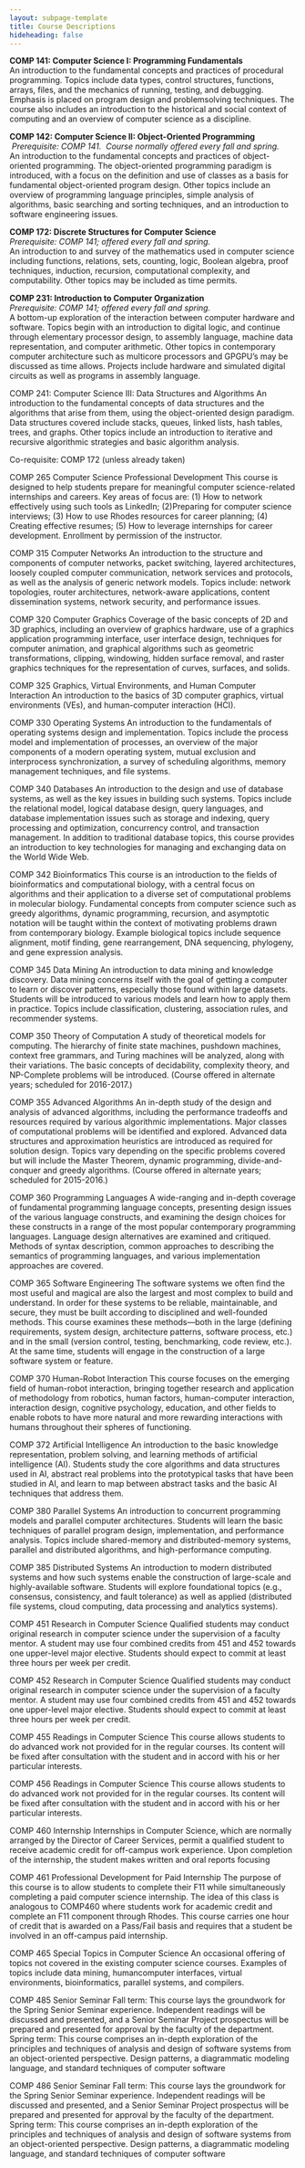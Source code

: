 ```yaml
---
layout: subpage-template
title: Course Descriptions
hideheading: false
---
```

<style>
	i[class^="ri-"] { color: #d9232d; font-size: 20px; display: inline-flex; padding-bottom: -20px; }
	
</style>
**COMP 141: Computer Science I: Programming Fundamentals**\
An introduction to the fundamental concepts and practices of procedural programming. 
Topics include data types, control structures, functions, arrays, files, and the mechanics of running, testing, and debugging. 
Emphasis is placed on program design and problemsolving techniques. 
The course also includes an introduction to the historical and social context of computing and an overview of computer science as a discipline.

**COMP 142: Computer Science II: Object-Oriented Programming**\
*<i class="ri-arrow-right-circle-line"></i> Prerequisite: COMP 141.  <i class="ri-calendar-check-line"></i> Course normally offered every fall and spring.*\
An introduction to the fundamental concepts and practices of object-oriented programming. The object-oriented programming paradigm
is introduced, with a focus on the definition and use of classes as a basis for fundamental object-oriented program design. Other topics
include an overview of programming language principles, simple analysis of algorithms, basic searching and sorting techniques, and an
introduction to software engineering issues.

**COMP 172: Discrete Structures for Computer Science**\
*<i class="ri-arrow-right-circle-line"></i>Prerequisite: COMP 141; offered every fall and spring.*\
An introduction to and survey of the mathematics used in computer science including functions, relations, sets, counting, logic, Boolean
algebra, proof techniques, induction, recursion, computational complexity, and computability. Other topics may be included as time
permits.

**COMP 231: Introduction to Computer Organization**\
*Prerequisite: COMP 141; offered every fall and spring.*\
A bottom-up exploration of the interaction between computer hardware and software. Topics begin with an introduction to digital logic,
and continue through elementary processor design, to assembly language, machine data representation, and computer arithmetic. Other
topics in contemporary computer architecture such as multicore processors and GPGPU’s may be discussed as time allows. Projects
include hardware and simulated digital circuits as well as programs in assembly language.

COMP 241: Computer Science III: Data Structures and Algorithms
An introduction to the fundamental concepts of data structures and the algorithms that arise from them, using the object-oriented design
paradigm. Data structures covered include stacks, queues, linked lists, hash tables, trees, and graphs. Other topics include an introduction
to iterative and recursive algorithmic strategies and basic algorithm analysis.

Co-requisite: COMP 172 (unless already taken)

COMP 265 Computer Science Professional Development
This course is designed to help students prepare for meaningful computer science-related internships and careers. Key areas of focus are: (1) How to network effectively using such tools as LinkedIn; (2)Preparing for computer science interviews; (3) How to use Rhodes resources for career planning; (4) Creating effective resumes; (5) How to leverage internships for career development. Enrollment by permission of the instructor.

COMP 315 Computer Networks
An introduction to the structure and components of computer networks, packet switching, layered architectures, loosely coupled computer communication, network services and protocols, as well as the analysis of generic network models. Topics include: network topologies, router architectures, network-aware applications, content dissemination systems, network security, and performance issues.

COMP 320 Computer Graphics
Coverage of the basic concepts of 2D and 3D graphics, including an overview of graphics hardware, use of a graphics application programming interface, user interface design, techniques for computer animation, and graphical algorithms such as geometric transformations, clipping, windowing, hidden surface removal, and raster graphics techniques for the representation of curves, surfaces, and solids.

COMP 325 Graphics, Virtual Environments, and Human Computer Interaction
An introduction to the basics of 3D computer graphics, virtual environments (VEs), and human-computer interaction (HCI).

COMP 330 Operating Systems
An introduction to the fundamentals of operating systems design and implementation. Topics include the process model and
implementation of processes, an overview of the major components of a modern operating system, mutual exclusion and interprocess
synchronization, a survey of scheduling algorithms, memory management techniques, and file systems.

COMP 340 Databases
An introduction to the design and use of database systems, as well as the key issues in building such systems. Topics include the
relational model, logical database design, query languages, and database implementation issues such as storage and indexing, query
processing and optimization, concurrency control, and transaction management. In addition to traditional database topics, this course
provides an introduction to key technologies for managing and exchanging data on the World Wide Web.

COMP 342 Bioinformatics
This course is an introduction to the fields of bioinformatics and computational biology, with a central focus on algorithms and their application to a diverse set of computational problems in molecular biology. Fundamental concepts from computer science such as greedy algorithms, dynamic programming, recursion, and asymptotic notation will be taught within the context of motivating problems drawn from contemporary biology. Example biological topics include sequence alignment, motif finding, gene rearrangement, DNA sequencing, phylogeny, and gene expression analysis.

 

COMP 345 Data Mining
An introduction to data mining and knowledge discovery. Data mining concerns itself with the goal of getting a computer to learn or discover patterns, especially those found within large datasets. Students will be introduced to various models and learn how to apply them in practice. Topics include classification, clustering, association rules, and recommender systems.

COMP 350 Theory of Computation
A study of theoretical models for computing. The hierarchy of finite state machines, pushdown machines, context free grammars, and Turing machines will be analyzed, along with their variations. The basic concepts of decidability, complexity theory, and NP-Complete problems will be introduced. (Course offered in alternate years; scheduled for 2016-2017.)

COMP 355 Advanced Algorithms
An in-depth study of the design and analysis of advanced algorithms, including the performance tradeoffs and resources required by
various algorithmic implementations. Major classes of computational problems will be identified and explored. Advanced data structures
and approximation heuristics are introduced as required for solution design. Topics vary depending on the specific problems covered but
will include the Master Theorem, dynamic programming, divide-and-conquer and greedy algorithms. (Course offered in alternate years;
scheduled for 2015-2016.)

COMP 360 Programming Languages
A wide-ranging and in-depth coverage of fundamental programming language concepts, presenting design issues of the various language
constructs, and examining the design choices for these constructs in a range of the most popular contemporary programming languages.
Language design alternatives are examined and critiqued. Methods of syntax description, common approaches to describing the
semantics of programming languages, and various implementation approaches are covered.

COMP 365 Software Engineering
The software systems we often find the most useful and magical are also the largest and most complex to build and understand. In order for these systems to be reliable, maintainable, and secure, they must be built according to disciplined and well-founded methods. This course examines these methods—both in the large (defining requirements, system design, architecture patterns, software process, etc.) and in the small (version control, testing, benchmarking, code review, etc.). At the same time, students will engage in the construction of a large software system or feature.

 

COMP 370 Human-Robot Interaction
This course focuses on the emerging field of human-robot interaction, bringing together research and application of methodology from robotics, human factors, human-computer interaction, interaction design, cognitive psychology, education, and other fields to enable robots to have more natural and more rewarding interactions with humans throughout their spheres of functioning.

COMP 372 Artificial Intelligence
An introduction to the basic knowledge representation, problem solving, and learning methods of artificial intelligence (AI). Students
study the core algorithms and data structures used in AI, abstract real problems into the prototypical tasks that have been studied in AI,
and learn to map between abstract tasks and the basic AI techniques that address them.

COMP 380 Parallel Systems
An introduction to concurrent programming models and parallel computer architectures. Students will learn the basic techniques of parallel program design, implementation, and performance analysis. Topics include shared-memory and distributed-memory systems, parallel and distributed algorithms, and high-performance computing.

COMP 385 Distributed Systems
An introduction to modern distributed systems and how such systems enable the construction of large-scale and highly-available software. Students will explore foundational topics (e.g., consensus, consistency, and fault tolerance) as well as applied (distributed file systems, cloud computing, data processing and analytics systems).

COMP 451 Research in Computer Science
Qualified students may conduct original research in computer science under the supervision of a faculty mentor. A student may use four
combined credits from 451 and 452 towards one upper-level major elective. Students should expect to commit at least three hours per
week per credit.

COMP 452 Research in Computer Science
Qualified students may conduct original research in computer science under the supervision of a faculty mentor. A student may use four
combined credits from 451 and 452 towards one upper-level major elective. Students should expect to commit at least three hours per
week per credit.

COMP 455 Readings in Computer Science
This course allows students to do advanced work not provided for in the regular courses. Its content will be fixed after consultation with
the student and in accord with his or her particular interests.

COMP 456 Readings in Computer Science
This course allows students to do advanced work not provided for in the regular courses. Its content will be fixed after consultation with
the student and in accord with his or her particular interests.

COMP 460 Internship
Internships in Computer Science, which are normally arranged by the Director of Career Services, permit a qualified student to receive
academic credit for off-campus work experience. Upon completion of the internship, the student makes written and oral reports focusing

COMP 461 Professional Development for Paid Internship
The purpose of this course is to allow students to complete their F11 while simultaneously completing a paid computer science internship.   The idea of this class is analogous to COMP460 where students work for academic credit and complete an F11 component through Rhodes.   This course carries one hour of credit that is awarded on a Pass/Fail basis and requires that a student be involved in an off-campus paid internship.

COMP 465 Special Topics in Computer Science
An occasional offering of topics not covered in the existing computer science courses. Examples of topics include data mining, humancomputer
interfaces, virtual environments, bioinformatics, parallel systems, and compilers.

COMP 485 Senior Seminar
Fall term: This course lays the groundwork for the Spring Senior Seminar experience. Independent readings will be discussed and
presented, and a Senior Seminar Project prospectus will be prepared and presented for approval by the faculty of the department.
Spring term: This course comprises an in-depth exploration of the principles and techniques of analysis and design of software systems
from an object-oriented perspective. Design patterns, a diagrammatic modeling language, and standard techniques of computer software

COMP 486 Senior Seminar
Fall term: This course lays the groundwork for the Spring Senior Seminar experience. Independent readings will be discussed and
presented, and a Senior Seminar Project prospectus will be prepared and presented for approval by the faculty of the department.
Spring term: This course comprises an in-depth exploration of the principles and techniques of analysis and design of software systems
from an object-oriented perspective. Design patterns, a diagrammatic modeling language, and standard techniques of computer software
